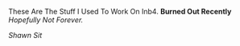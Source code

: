 These Are The Stuff I Used To Work On Inb4.
**Burned Out Recently**
*Hopefully Not Forever.*

*Shawn Sit*
